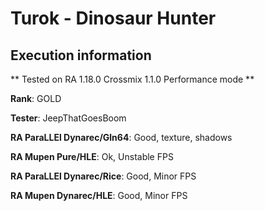 # Turok - Dinosaur Hunter 

## Execution information


** Tested on RA 1.18.0 Crossmix 1.1.0 Performance mode **


**Rank**: GOLD


**Tester**: JeepThatGoesBoom



**RA ParaLLEl Dynarec/Gln64**: Good, texture, shadows


**RA Mupen Pure/HLE**: Ok, Unstable FPS


**RA ParaLLEl Dynarec/Rice**: Good, Minor FPS


**RA Mupen Dynarec/HLE**: Good, Minor FPS